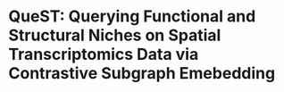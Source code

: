 # QueST: Querying Functional and Structural Niches on Spatial Transcriptomics Data via Contrastive Subgraph Emebedding